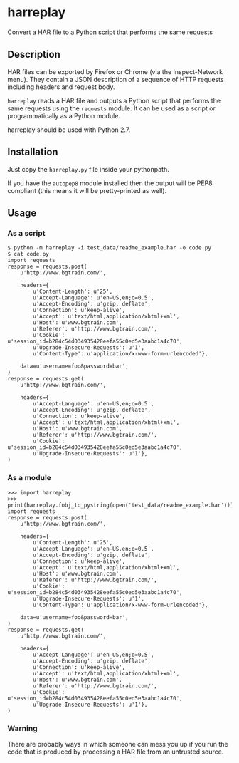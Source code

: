 # harreplay
Convert a HAR file to a Python script that performs the same requests

## Description
HAR files can be exported by Firefox or Chrome (via the Inspect-Network menu).
They contain a JSON description of a sequence of HTTP requests including
headers and request body.

`harreplay` reads a HAR file and outputs a Python script that performs the same
requests using the `requests` module. It can be used as a script or
programmatically as a Python module.

harreplay should be used with Python 2.7.

## Installation
Just copy the `harreplay.py` file inside your pythonpath.

If you have the `autopep8` module installed then the output will be PEP8
compliant (this means it will be pretty-printed as well).

## Usage

### As a script
    
    $ python -m harreplay -i test_data/readme_example.har -o code.py
    $ cat code.py
    import requests
    response = requests.post(
        u'http://www.bgtrain.com/',
    
        headers={
            u'Content-Length': u'25',
            u'Accept-Language': u'en-US,en;q=0.5',
            u'Accept-Encoding': u'gzip, deflate',
            u'Connection': u'keep-alive',
            u'Accept': u'text/html,application/xhtml+xml',
            u'Host': u'www.bgtrain.com',
            u'Referer': u'http://www.bgtrain.com/',
            u'Cookie': u'session_id=b284c54d034935428eefa55c0ed5e3aabc1a4c70',
            u'Upgrade-Insecure-Requests': u'1',
            u'Content-Type': u'application/x-www-form-urlencoded'},
    
        data=u'username=foo&password=bar',
    )
    response = requests.get(
        u'http://www.bgtrain.com/',
    
        headers={
            u'Accept-Language': u'en-US,en;q=0.5',
            u'Accept-Encoding': u'gzip, deflate',
            u'Connection': u'keep-alive',
            u'Accept': u'text/html,application/xhtml+xml',
            u'Host': u'www.bgtrain.com',
            u'Referer': u'http://www.bgtrain.com/',
            u'Cookie': u'session_id=b284c54d034935428eefa55c0ed5e3aabc1a4c70',
            u'Upgrade-Insecure-Requests': u'1'},
    )

### As a module
    >>> import harreplay
    >>> print(harreplay.fobj_to_pystring(open('test_data/readme_example.har')))
    import requests
    response = requests.post(
        u'http://www.bgtrain.com/',
    
        headers={
            u'Content-Length': u'25',
            u'Accept-Language': u'en-US,en;q=0.5',
            u'Accept-Encoding': u'gzip, deflate',
            u'Connection': u'keep-alive',
            u'Accept': u'text/html,application/xhtml+xml',
            u'Host': u'www.bgtrain.com',
            u'Referer': u'http://www.bgtrain.com/',
            u'Cookie': u'session_id=b284c54d034935428eefa55c0ed5e3aabc1a4c70',
            u'Upgrade-Insecure-Requests': u'1',
            u'Content-Type': u'application/x-www-form-urlencoded'},
    
        data=u'username=foo&password=bar',
    )
    response = requests.get(
        u'http://www.bgtrain.com/',
    
        headers={
            u'Accept-Language': u'en-US,en;q=0.5',
            u'Accept-Encoding': u'gzip, deflate',
            u'Connection': u'keep-alive',
            u'Accept': u'text/html,application/xhtml+xml',
            u'Host': u'www.bgtrain.com',
            u'Referer': u'http://www.bgtrain.com/',
            u'Cookie': u'session_id=b284c54d034935428eefa55c0ed5e3aabc1a4c70',
            u'Upgrade-Insecure-Requests': u'1'},
    )

### Warning
There are probably ways in which someone can mess you up if you run the code
that is produced by processing a HAR file from an untrusted source.
    
